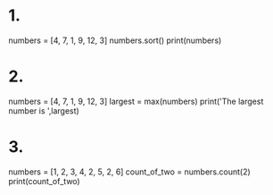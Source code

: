 
# 1.

numbers = [4, 7, 1, 9, 12, 3]
numbers.sort()
print(numbers)




# 2.
numbers = [4, 7, 1, 9, 12, 3]
largest = max(numbers)
print('The largest number is ',largest)


# 3.

numbers = [1, 2, 3, 4, 2, 5, 2, 6]
count_of_two = numbers.count(2)
print(count_of_two)
